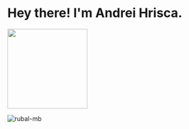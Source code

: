 <h1>Hey there! I'm Andrei Hrisca.</h1>
<img height="180em" src="https://github-readme-stats.vercel.app/api/top-langs/?username=AndreiHrisca&theme=buefy&layout=compact" />
<p align="left"><img src="https://komarev.com/ghpvc/?username=AndreiHrisca" alt="rubal-mb" /></p>

